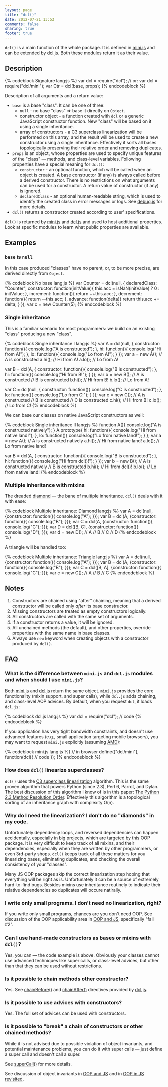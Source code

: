 ```yaml
---
layout: page
title: "dcl()"
date: 2012-07-21 13:53
comments: false
sharing: true
footer: true
---
```


`dcl()` is a main function of the whole package. It is defined in [mini.js](/docs/mini) and can be extended by
[dcl.js](/docs/dcl). Both these modules return it as their value.

## Description

{% codeblock Signature lang:js %}
var dcl = require("dcl");
// or: var dcl = require("dcl/mini");
var Ctr = dcl(base, props);
{% endcodeblock %}

Description of all arguments and a return value:

* `base` is a base "class". It can be one of three:
  * `null` - no base "class" &rArr; base it directly on `Object`.
  * constructor object - a function created with `dcl` or a generic JavaScript constructor function. New "class" will be
    based on it using a single inheritance.
  * array of constructors - a C3 superclass linearization will be performed on this array, and the result will be used
    to create a new constructor using a single inheritance. Effectively it sorts all bases topologically preserving
    their relative order and removing duplicates.
* `props` is an object, whose properties are used to specify unique features of the "class" &mdash; methods, and
  class-level variables. Following properties have a special meaning for `dcl()`:
  * `constructor` - an optional function, which will be called when an object is created. A base constructor (if any) is
    always called before a derived constructor. There is no restrictions on what arguments can be used for
    a constructor. A return value of constructor (if any) is ignored.
  * `declaredClass` - an optional human-readable string, which is used to identify the created class in error messages
    or logs. See [debug.js](/docs/debug) for more details.
* `dcl()` returns a constructor created according to user' specifications.

`dcl()` is returned by [mini.js](/docs/mini) and [dcl.js](/docs/dcl) and used to host additional properties. Look at
 specific modules to learn what public properties are available.


## Examples

### `base` is `null`

In this case produced "classes" have no parent, or, to be more precise, are derived directly from `Object`.

{% codeblock No base lang:js %}
var Counter = dcl(null, {
	declaredClass: "Counter",
	constructor: function(initValue){
		this.acc = isNaN(initValue) ? 0 : initValue;
	},
	increment: function(){
		return ++this.acc;
	},
	decrement: function(){
		return --this.acc;
	},
	advance: function(delta){
		return this.acc += delta;
	}
});
var c = new Counter(5);
{% endcodeblock %}

### Single inheritance

This is a familiar scenario for most programmers: we build on an existing "class" producing a new "class".

{% codeblock Single inheritance I lang:js %}
var A = dcl(null, {
	constructor: function(){
		console.log("A is constructed");
	},
	hi: function(){
		console.log("Hi from A!");
	},
	lo: function(){
		console.log("Lo from A!");
	}
});
var a = new A();
// A is constructed
a.hi();
// Hi from A!
a.lo();
// Lo from A!

var B = dcl(A, {
	constructor: function(){
		console.log("B is constructed");
	},
	hi: function(){
		console.log("Hi from B!");
	}
});
var b = new B();
// A is constructed
// B is constructed
b.hi();
// Hi from B!
b.lo();
// Lo from A!

var C = dcl(null, {
	constructor: function(){
		console.log("C is constructed");
	},
	lo: function(){
		console.log("Lo from C!");
	}
});
var c = new C();
// A is constructed
// B is constructed
// C is constructed
c.hi();
// Hi from B!
c.lo();
// Lo from C!
{% endcodeblock %}

We can base our classes on native JavaScript constructors as well:

{% codeblock Single inheritance II lang:js %}
function A(){
	console.log("A is constructed natively");
}
A.prototype{
	hi: function(){
		console.log("Hi from native land!");
	},
	lo: function(){
		console.log("Lo from native land!");
	}
};
var a = new A();
// A is constructed natively
a.hi();
// Hi from native land!
a.lo();
// Lo from native land!

var B = dcl(A, {
	constructor: function(){
		console.log("B is constructed");
	},
	hi: function(){
		console.log("Hi from dcl()!");
	}
});
var b = new B();
// A is constructed natively
// B is constructed
b.hi();
// Hi from dcl()!
b.lo();
// Lo from native land!
{% endcodeblock %}

### Multiple inheritance with mixins

The dreaded [diamond](http://en.wikipedia.org/wiki/Diamond_problem) &mdash; the bane of multiple inheritance.
`dcl()` deals with it with ease:

{% codeblock Multiple inheritance: Diamond lang:js %}
var A = dcl(null,   {constructor: function(){ console.log("A"); }});
var B = dcl(A,      {constructor: function(){ console.log("B"); }});
var C = dcl(A,      {constructor: function(){ console.log("C"); }});
var D = dcl([B, C], {constructor: function(){ console.log("D"); }});
var d = new D();
// A
// B
// C
// D
{% endcodeblock %}

A triangle will be handled too:

{% codeblock Multiple inheritance: Triangle lang:js %}
var A = dcl(null,   {constructor: function(){ console.log("A"); }});
var B = dcl(A,      {constructor: function(){ console.log("B"); }});
var C = dcl([B, A], {constructor: function(){ console.log("C"); }});
var c = new C();
// A
// B
// C
{% endcodeblock %}

## Notes

1. Constructors are chained using "after" chaining, meaning that a derived constructor will be called only *after* its
base constructor.
2. Missing constructors are treated as empty constructors logically.
3. All constructors are called with the same set of arguments.
4. If a constructor returns a value, it will be ignored.
5. All unchained methods (the default), and other properties, override properties with the same name in base classes.
6. Always use `new` keyword when creating objects with a constructor produced by `dcl()`.

## FAQ

### What is the difference between `mini.js` and `dcl.js` modules and when should I use `mini.js`?

Both [mini.js](/docs/mini) and [dcl.js](/docs/dcl) return the same object. `mini.js` provides the core functionality
(mixin support, and super calls), while `dcl.js` adds chaining, and class-level AOP advices. By default, when you
request `dcl`, it loads `dcl.js`:

{% codeblock dcl.js lang:js %}
var dcl = require("dcl");
// code
{% endcodeblock %}

If you application has very tight bandwidth constraints, and doesn't use advanced features (e.g., small application
targeting mobile browsers), you may want to request `mini.js` explicitly (assuming
[AMD](https://github.com/amdjs/amdjs-api/wiki/AMD)):

{% codeblock mini.js lang:js %}
// in browser
define(["dcl/mini"], function(dcl){
	// code
});
{% endcodeblock %}

### How does `dcl()` linearize superclasses?

`dcl()` uses the [C3 superclass linearization](http://en.wikipedia.org/wiki/C3_linearization) algorithm. This is the
same proven algorithm that powers Python (since 2.3), Perl 6, Parrot, and Dylan. The best discussion of this algorithm
I know of is in this paper: [The Python 2.3 Method Resolution Order](http://www.python.org/download/releases/2.3/mro/).
Effectively this algorithm is a topological sorting of an inheritance graph with complexity O(n).

### Why do I need the linearization? I don't do no "diamonds" in my code.

Unfortunately dependency loops, and reversed dependencies can happen accidentally, especially in big projects, which are
targeted by this OOP package. It is very difficult to keep track of all mixins, and their dependencies, especially when
they are written by other programmers, or even 3rd-party shops. `dcl()` keeps track of all these matters for you
linearizing bases, eliminating duplicates, and checking the overall consistency of your "classes".

Many JS OOP packages skip the correct linearization step hoping that everything will be right as is. Unfortunately it
can be a source of extremely hard-to-find bugs. Besides mixins use inheritance routinely to indicate their relative
dependencies so duplicates will occure natirally.

### I write only small programs. I don't need no linearization, right?

If you write only small programs, chances are you don't need OOP. See discussion of the OOP applicability area in
[OOP and JS](http://lazutkin.com/blog/2012/jan/18/oop-and-js/), specifically "fail #2".

### Can I use hand-made constructors as bases or mixins with `dcl()`?

Yes, you can &mdash; the code example is above. Obviously your classes cannot use advanced techniques like super calls,
or class-level advices, but other than that they can be used without restrictions.

### Is it possible to chain methods other constructor?

Yes. See [chainBefore()](/docs/dcl/chainbefore) and [chainAfter()](/docs/dcl/chainafter) directives provided by
[dcl.js](/docs/dcl).

### Is it possible to use advices with constructors?

Yes. The full set of advices can be used with constructors.

### Is it possible to "break" a chain of constructors or other chained methods?

While it is not advised due to possible violation of object invariants, and potential maintenance problems, you can do
it with super calls &mdash; just define a super call and doesn't call a super.

See [superCall()](/docs/mini/supercall) for more details.

See discussion of object invariants in [OOP and JS](http://lazutkin.com/blog/2012/jan/18/oop-and-js/) and in
[OOP in JS revisited](http://lazutkin.com/blog/2012/jul/17/oop-n-js-slides/).
